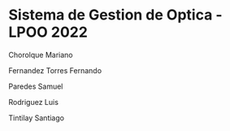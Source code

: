 # Sistema de Gestion de Optica - LPOO 2022

Chorolque Mariano

Fernandez Torres Fernando

Paredes Samuel

Rodriguez Luis

Tintilay Santiago

